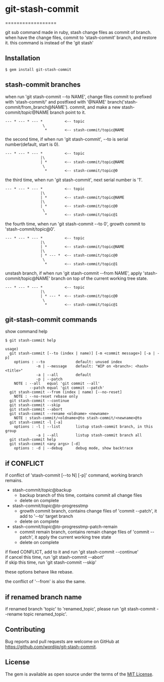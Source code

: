 # git-stash-commit
==================

git sub command made in ruby, stash change files as commit of branch.
when have the change files, commit to 'stash-commit' branch, and restore it. this command is instead of the 'git stash'


## Installation

    $ gem install git-stash-commit


## stash-commit branches

when run 'git stash-commit --to NAME', change files commit to prefixed with 'stash-commit/' and postfixed with '@NAME' branch('stash-commit/from_branch@NAME').
commit, and make a new stash-commit/*topic*@NAME branch point to it.

    --- * --- * --- *          <-- topic
                     \
                      *        <-- stash-commit/topic@NAME

the second time, if when run 'git stash-commit', --to is serial number(default, start is 0).

    --- * --- * --- *          <-- topic
                    |\
                    | *        <-- stash-commit/topic@NAME
                     \ 
                      *        <-- stash-commit/topic@0


the third time, when run 'git stash-commit', next serial number is '1'.

    --- * --- * --- *          <-- topic
                    |\
                    | *        <-- stash-commit/topic@NAME
                    |\  
                    | *        <-- stash-commit/topic@0
                     \
                      *        <-- stash-commit/topic@1

the fourth time, when run 'git stash-commit --to 0', growth commit to 'stash-commit/topic@0'.

    --- * --- * --- *          <-- topic
                    |\
                    | *        <-- stash-commit/topic@NAME
                    |\  
                    | * --- *  <-- stash-commit/topic@0
                     \
                      *        <-- stash-commit/topic@1


unstash branch, if when run 'git stash-commit --from NAME', apply 'stash-commit/topic@NAME' branch on top of the current working tree state.

    --- * --- * --- *          <-- topic
                    |\  
                    | * --- *  <-- stash-commit/topic@0
                     \
                      *        <-- stash-commit/topic@1


## git-stash-commit commands

show command help

    $ git stash-commit help

```
usage)
  git stash-commit [--to (index | name)] [-m <commit message>] [-a | -p]
    options : --to              default: unused index
              -m | --message    default: "WIP on <branch>: <hash> <title>"
              -a | --all        default
              -p | --patch
    NOTE : --all   equal 'git commit --all'
           --patch equal 'git commit --patch'
  git stash-commit --from (index | name) [--no-reset]
    NOTE : --no-reset rebase only
  git stash-commit --continue
  git stash-commit --skip
  git stash-commit --abort
  git stash-commit --rename <oldname> <newname>
    NOTE : stash-commit/<oldname>@to stash-commit/<newname>@to
  git stash-commit -l [-a]
    options : -l | --list       listup stash-commit branch, in this group
              -a | --all        listup stash-commit branch all
  git stash-commit help
  git stash-commit <any args> [-d]
    options : -d | --debug      debug mode, show backtrace
```

## if CONFLICT

if conflict of 'stash-commit [--to N] [-p]' command, working branch remains.

* stash-commit/*topic*@backup
  - backup branch of this time, contains commit all change files
  - delete on complete
* stash-commit/*topic*@*to*-progresstmp
  - growth commit branch, contains change files of 'commit --patch', it add to '--to' target branch
  - delete on complete
* stash-commit/*topic*@*to*-progresstmp-patch-remain
  - commit remain branch, contains remain change files of 'commit --patch', it apply the current working tree state
  - delete on complete

if fixed CONFLICT, add to it and run 'git stash-commit --continue'  
if cancel this time, run 'git stash-commit --abort'  
if skip this time, run 'git stash-commit --skip'

these options behave like rebase.

the conflict of '--from' is also the same.


## if renamed branch name

if renamed branch 'topic' to 'renamed_topic', please run 'git stash-commit --rename topic renamed_topic'.


## Contributing

Bug reports and pull requests are welcome on GitHub at https://github.com/wordijp/git-stash-commit.


## License

The gem is available as open source under the terms of the [MIT License](http://opensource.org/licenses/MIT).

